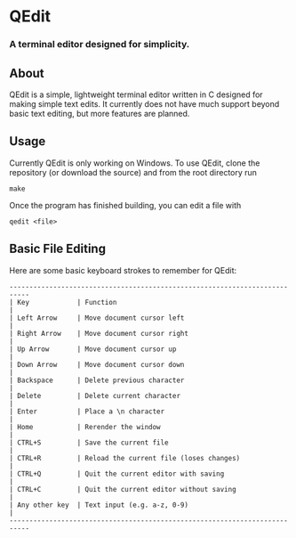 # QEdit
### A terminal editor designed for simplicity.

## About
QEdit is a simple, lightweight terminal editor written in C designed for making simple text edits. It currently does not have much support beyond basic text editing, but more features are planned.

## Usage
Currently QEdit is only working on Windows. To use QEdit, clone the repository (or download the source) and from the root directory run
```
make
```

Once the program has finished building, you can edit a file with
```
qedit <file>
```

## Basic File Editing
Here are some basic keyboard strokes to remember for QEdit:
```
---------------------------------------------------------------------------
| Key            | Function                                               |
| Left Arrow     | Move document cursor left                              |
| Right Arrow    | Move document cursor right                             |
| Up Arrow       | Move document cursor up                                |
| Down Arrow     | Move document cursor down                              |
| Backspace      | Delete previous character                              |
| Delete         | Delete current character                               |
| Enter          | Place a \n character                                   |
| Home           | Rerender the window                                    |
| CTRL+S         | Save the current file                                  |
| CTRL+R         | Reload the current file (loses changes)                |
| CTRL+Q         | Quit the current editor with saving                    |
| CTRL+C         | Quit the current editor without saving                 |
| Any other key  | Text input (e.g. a-z, 0-9)                             |
---------------------------------------------------------------------------
```
